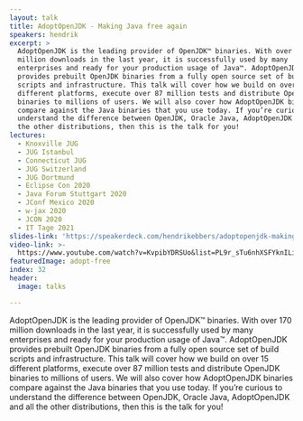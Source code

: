 ```yaml
---
layout: talk
title: AdoptOpenJDK - Making Java free again
speakers: hendrik
excerpt: >
  AdoptOpenJDK is the leading provider of OpenJDK™ binaries. With over 170
  million downloads in the last year, it is successfully used by many
  enterprises and ready for your production usage of Java™. AdoptOpenJDK
  provides prebuilt OpenJDK binaries from a fully open source set of build
  scripts and infrastructure. This talk will cover how we build on over 15
  different platforms, execute over 87 million tests and distribute OpenJDK
  binaries to millions of users. We will also cover how AdoptOpenJDK binaries
  compare against the Java binaries that you use today. If you’re curious to
  understand the difference between OpenJDK, Oracle Java, AdoptOpenJDK and all
  the other distributions, then this is the talk for you!
lectures:
  - Knoxville JUG
  - JUG Istanbul
  - Connecticut JUG
  - JUG Switzerland
  - JUG Dortmund
  - Eclipse Con 2020
  - Java Forum Stuttgart 2020
  - JConf Mexico 2020
  - w-jax 2020
  - JCON 2020
  - IT Tage 2021
slides-link: 'https://speakerdeck.com/hendrikebbers/adoptopenjdk-making-java-free-again'
video-link: >-
  https://www.youtube.com/watch?v=KvpibYDRSUo&list=PL9r_sTu6nhXSFYknILieFl2YbFBrJIWRW
featuredImage: adopt-free
index: 32
header:
  image: talks

---
```


AdoptOpenJDK is the leading provider of OpenJDK™ binaries. With over 170 million downloads in the last year, it is successfully used by many enterprises and ready for your production usage of Java™. AdoptOpenJDK provides prebuilt OpenJDK binaries from a fully open source set of build scripts and infrastructure. This talk will cover how we build on over 15 different platforms, execute over 87 million tests and distribute OpenJDK binaries to millions of users. We will also cover how AdoptOpenJDK binaries compare against the Java binaries that you use today. If you’re curious to understand the difference between OpenJDK, Oracle Java, AdoptOpenJDK and all the other distributions, then this is the talk for you!
